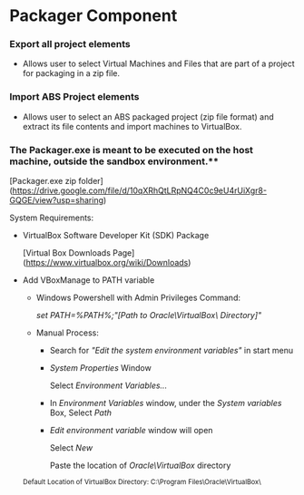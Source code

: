 # Packager Component

### Export all project elements

  - Allows user to select Virtual Machines and Files that are part of a project for packaging in a zip file.

### Import ABS Project elements

  - Allows user to select an ABS packaged project (zip file format) and extract its file contents and import machines to VirtualBox.

### The Packager.exe is meant to be executed on the host machine, outside the sandbox environment.**

[Packager.exe zip folder] (https://drive.google.com/file/d/10qXRhQtLRpNQ4C0c9eU4rUiXgr8-GQGE/view?usp=sharing)

System Requirements:

* VirtualBox Software Developer Kit (SDK) Package

  [Virtual Box Downloads Page] (https://www.virtualbox.org/wiki/Downloads)
  
* Add VBoxManage to PATH variable
  
  - Windows Powershell with Admin Privileges Command:
  
    _set PATH=%PATH%;"[Path to Oracle\VirtualBox\ Directory]"_
  
  - Manual Process:
    
    - Search for *"Edit the system environment variables"* in start menu
    
    - *System Properties* Window
    
      Select *Environment Variables...*
    
    - In *Environment Variables* window, under the *System variables* Box, Select *Path*
    
    - *Edit environment variable* window will open
    
      Select *New*
    
      Paste the location of *Oracle\VirtualBox* directory
  
  
  <sub>Default Location of VirtualBox Directory: C:\Program Files\Oracle\VirtualBox\ </sub>
    
